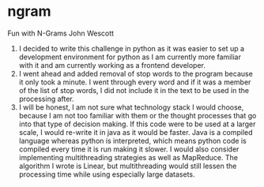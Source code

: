 # ngram
Fun with N-Grams
John Wescott
1.	I decided to write this challenge in python as it was easier to set up a development environment for python as I am currently more familiar with it and am currently working as a frontend developer. 
2.	I went ahead and added removal of stop words to the program because it only took a minute. I went through every word and if it was a member of the list of stop words, I did not include it in the text to be used in the processing after.
3.	I will be honest, I am not sure what technology stack I would choose, because I am not too familiar with them or the thought processes that go into that type of decision making. If this code were to be used at a larger scale, I would re-write it in java as it would be faster. Java is a compiled language whereas python is interpreted, which means python code is compiled every time it is run making it slower. I would also consider implementing multithreading strategies as well as MapReduce. The algorithm I wrote is Linear, but multithreading would still lessen the processing time while using especially large datasets. 
